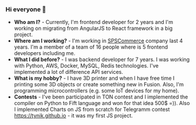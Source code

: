 ### Hi everyone 👋

- **Who am I?** - Currently, I'm frontend developer for 2 years and I'm working on migrating from AngularJS to React framework in a big project.
- **Where am I working?** - I'm working in [SPSCommerce](https://www.spscommerce.com/) company last 4 years. I'm a member of a team of 16 people where is 5 frontend developers including me.
- **What I did before?** - I was backend developer for 7 years. I was working with Python, AWS, Docker, MySQL, Redis technologies. I've implemented a lot of difference API services.
- **What is my hobby?** - I have 3D printer and when I have free time I printing some 3D objects or create something new in Fusion. Also, I'm programming microcontrollers (e.g. some IoT devices for my home).
- **Contests** - I've been participated in TON contest and I implemented the compiler on Python to Fift language and won for that idea 500$ =)). Also I implemented Charts on JS from scratch for Telegramm contest https://tynik.github.io - it was my first JS project.

<!--
**Tynik/Tynik** is a ✨ _special_ ✨ repository because its `README.md` (this file) appears on your GitHub profile.

Here are some ideas to get you started:

- 🔭 I’m currently working on ...
- 🌱 I’m currently learning ...
- 👯 I’m looking to collaborate on ...
- 🤔 I’m looking for help with ...
- 💬 Ask me about ...
- 📫 How to reach me: ...
- 😄 Pronouns: ...
- ⚡ Fun fact: ...
-->

